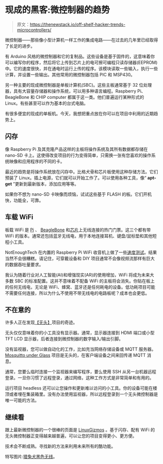 # 现成的黑客:微控制器的趋势

> 原文：<https://thenewstack.io/off-shelf-hacker-trends-microcontrollers/>

微控制器——那些像小型计算机一样工作的集成电路——在过去的几年里已经取得了长足的进步。

有 Arduino 风格的微控制器和它的复制品。这些设备是基于固件的，这意味着你可以编写你的程序，然后将它上传到芯片上的电可擦可编程只读存储器(EEPROM)中。它的速度很快，并在通电时运行上传的程序。该模块读取一些输入，执行一些计算，并设置一些输出。其他常用的微控制器包括 PIC 和 MSP430。

另一种主要的现成微控制器是单板计算机(SBC)。这些主板通常基于 32 位处理器，具有大容量存储器和操作系统，可以用多种语言编程。Raspberry Pi、BeagleBone 和 CHIP computer 都属于这一类。他们普遍运行某种形式的 Linux。有些甚至可以作为基本的台式电脑。

有很多便宜的现成的单板机。今天，我想把重点放在你可以在项目中利用的近期趋势上。

## 闪存

像 Raspberry Pi 及其克隆产品这样的主板将操作系统及其所有数据都存储在 nano-SD 卡上。这使得改变项目的行为变得简单，只需换一张有您喜欢的操作系统映像和应用程序的不同的卡。

最近的趋势是将操作系统放在闪存中。比格犬骨和芯片板使用这种存储方法。它们预装了 Linux。插上电源，它们就可以开始工作了。可以使用各种工具，像“ **apt-get** ”更新到最新版本，添加应用等等。

如果你不想为 nano-SD 卡映像而烦恼，试试这些基于 FLASH 的板。它们开机快，功能全，可靠。

## 车载 WiFi

板载 WiFi 是 [Pi](https://www.raspberrypi.org/products/raspberry-pi-zero-w/) 、 [BeagleBone](https://beagleboard.org/black-wireless) 和[芯片](https://getchip.com/pages/chippro)上无线连接的热门门票。这三个都有带 WiFi 的版本。通常还包括蓝牙无线电，用于本地连接耳机、键盘/鼠标垫和其他短程小工具。

NotEnoughTech 在内置的 Raspberry Pi WiFi 收音机上做了一些[速度测试](http://www.notenoughtech.com/raspberry-pi/raspberry-pi-internet-speed/)。结果当然不会很糟糕。请记住，可穿戴设备和 DIY 项目通常不会像视频流那样有巨大的数据吞吐量要求。

我认为随着行业对人工智能(AI)和增强现实(AR)的使用增加，WiFi 将成为未来大多数 SBC 的标准配置。这并不意味着不配备 WiFi 的主板将会消失。你贴在板上的任何无线电，无论是 WiFi、蜂窝、蓝牙还是任何耗电的设备。低功耗项目可能不需要任何连接，所以为什么不使用不带无线电的电路板呢？成本也会更低。

## 不在意的

许多人正在发现[【无头】](https://en.wikipedia.org/wiki/Headless_computer)项目的奇迹。

无头仅仅意味着你的小工具没有显示器。通常，显示器连接到 HDMI 端口或小型 TFT LCD 显示器，后者连接到微控制器的数字输入/输出引脚。

没有监视器，您可以做自动化的工作，比如充当网络存储设备或 MQTT 服务器。 [Mosquitto under Glass](https://thenewstack.io/off-shelf-hacker-mosquitto-glass/) 项目是无头的，在客户端设备之间来回传递 MQTT 消息。

通常，您要么临时连接一个监视器来编写程序，要么使用 SSH 从另一台机器远程登录。一旦你习惯了远程登录，通过网络，这种工作方式是非常简单和有用的。

运行项目 headless 还可以让您操作和更新难以访问的小工具。你的设备可能在楼顶或者埋在集装箱里。没有办法使用监视器，所以远程登录到一个无头微控制器是唯一可能的方法。

## 继续看

跟上最新微控制器的一个很棒的页面是 [LinuxGizmos](http://linuxgizmos.com/) 。基于闪存、配有 WiFi 的无头微控制器正变得越来越普遍，可以让您的项目变得更小、更方便。

技术会不断成熟。寻找新的方法来利用未来所有的酷功能。

特写图片:[猎兔犬黑色无线](https://beagleboard.org/black-wireless)。

<svg xmlns:xlink="http://www.w3.org/1999/xlink" viewBox="0 0 68 31" version="1.1"><title>Group</title> <desc>Created with Sketch.</desc></svg>